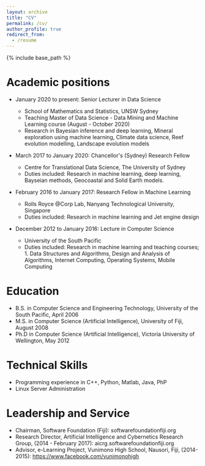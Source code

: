 ```yaml
---
layout: archive
title: "CV"
permalink: /cv/
author_profile: true
redirect_from:
  - /resume
---
```


{% include base_path %}


Academic positions
======
* January 2020 to present: Senior Lecturer in Data Science
	* School of Mathematics and Statistics, UNSW Sydney
	* Teaching Master of Data Science - Data Mining and Machine Learning course (August - October 2020)
	* Research in Bayesian inference and deep learning, Mineral exploration using machine learning, Climate data science, Reef evolution modelling, Landscape evolution models

* March 2017 to January 2020: Chancellor's (Sydney) Research Fellow
  * Centre for Translational Data Science, The University of Sydney
  * Duties included: Research in machine learning, deep learning, Bayseian methods, Geocoastal and Solid Earth models.  


* February 2016 to January 2017: Research Fellow in Machine Learning
  * Rolls Royce @Corp Lab, Nanyang Technological University, Singapore
  * Duties included: Research in machine learning and Jet engine design 


* December 2012 to January 2016: Lecture in Computer Science
  * University of the South Pacific 
  * Duties included: Research in machine learning and teaching courses; 1. Data Structures and Algorithms, Design and Analysis of Algorithms, Internet Computing, Operating Systems, Mobile Computing




Education
======
* B.S. in Computer Science and Engineering Technology, University of the South Pacific, April 2006
* M.S. in Computer Science (Artificial Intelligence), University of Fiji, August 2008
* Ph.D in Computer Science (Artificial Intelligence), Victoria University of Wellington, May 2012

Technical Skills
======
* Programming experience in C++, Python, Matlab, Java, PhP  
* Linux Server Administration

Leadership and Service
======
* Chairman, Software Foundation (Fiji): softwarefoundationfiji.org
* Research Director, Artificial Intelligence and Cybernetics Research Group, (2014 - February 2017): aicrg.softwarefoundationfiji.org
* Advisor, e-Learning Project, Vunimono High School, Nausori, Fiji, (2014- 2015): https://www.facebook.com/vunimonohigh
 
